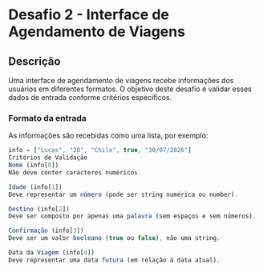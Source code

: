 # Desafio 2 - Interface de Agendamento de Viagens

## Descrição

Uma interface de agendamento de viagens recebe informações dos usuários em diferentes formatos. O objetivo deste desafio é validar esses dados de entrada conforme critérios específicos.

### Formato da entrada

As informações são recebidas como uma lista, por exemplo:

```js
info = ["Lucas", "28", "Chile", true, "30/07/2026"]
Critérios de Validação
Nome (info[0])
Não deve conter caracteres numéricos.

Idade (info[1])
Deve representar um número (pode ser string numérica ou number).

Destino (info[2])
Deve ser composto por apenas uma palavra (sem espaços e sem números).

Confirmação (info[3])
Deve ser um valor booleano (true ou false), não uma string.

Data da Viagem (info[4])
Deve representar uma data futura (em relação à data atual).



